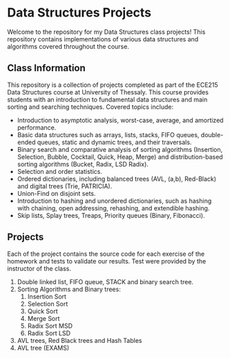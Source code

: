 # Data Structures Projects

Welcome to the repository for my Data Structures class projects! This repository contains implementations of various data structures and algorithms covered throughout the course.

## Class Information
This repository is a collection of projects completed as part of the ECE215 Data Structures course at University of Thessaly.
This course provides students with an introduction to fundamental data structures and main sorting and searching techniques. Covered topics include:

- Introduction to asymptotic analysis, worst-case, average, and amortized performance.
- Basic data structures such as arrays, lists, stacks, FIFO queues, double-ended queues, static and dynamic trees, and their traversals.
- Binary search and comparative analysis of sorting algorithms (Insertion, Selection, Bubble, Cocktail, Quick, Heap, Merge) and distribution-based sorting algorithms (Bucket, Radix, LSD Radix).
- Selection and order statistics.
- Ordered dictionaries, including balanced trees (AVL, (a,b), Red-Black) and digital trees (Trie, PATRICIA).
- Union-Find on disjoint sets.
- Introduction to hashing and unordered dictionaries, such as hashing with chaining, open addressing, rehashing, and extendible hashing.
- Skip lists, Splay trees, Treaps, Priority queues (Binary, Fibonacci).

## Projects
Each of the project contains the source code for each exercise of the homework and tests to validate our results. Test were provided by the instructor of the class.

1. Double linked list, FIFO queue, STACK and binary search tree.
2. Sorting Algorithms and Binary trees: 
   1. Insertion Sort
   2. Selection Sort
   3. Quick Sort
   4. Merge Sort
   5. Radix Sort MSD
   6. Radix Sort LSD
3. AVL trees, Red Black trees and Hash Tables
4. AVL tree (EXAMS)